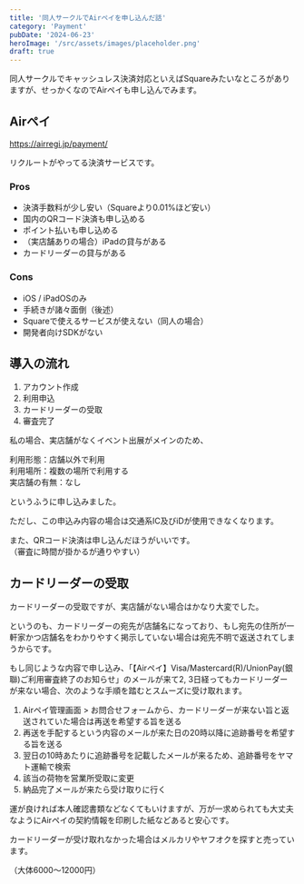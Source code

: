 ```yaml
---
title: '同人サークルでAirペイを申し込んだ話'
category: 'Payment'
pubDate: '2024-06-23'
heroImage: '/src/assets/images/placeholder.png'
draft: true
---
```


同人サークルでキャッシュレス決済対応といえばSquareみたいなところがありますが、せっかくなのでAirペイも申し込んでみます。

## Airペイ

https://airregi.jp/payment/

リクルートがやってる決済サービスです。

### Pros

- 決済手数料が少し安い（Squareより0.01%ほど安い）
- 国内のQRコード決済も申し込める
- ポイント払いも申し込める
- （実店舗ありの場合）iPadの貸与がある
- カードリーダーの貸与がある

### Cons

- iOS / iPadOSのみ
- 手続きが諸々面倒（後述）
- Squareで使えるサービスが使えない（同人の場合）
- 開発者向けSDKがない

## 導入の流れ

1. アカウント作成
2. 利用申込
3. カードリーダーの受取
4. 審査完了

私の場合、実店舗がなくイベント出展がメインのため、

利用形態：店舗以外で利用  
利用場所：複数の場所で利用する  
実店舗の有無：なし  

というふうに申し込みました。

ただし、この申込み内容の場合は交通系IC及びiDが使用できなくなります。

また、QRコード決済は申し込んだほうがいいです。  
（審査に時間が掛かるが通りやすい）

## カードリーダーの受取

カードリーダーの受取ですが、実店舗がない場合はかなり大変でした。

というのも、カードリーダーの宛先が店舗名になっており、もし宛先の住所が一軒家かつ店舗名をわかりやすく掲示していない場合は宛先不明で返送されてしまうからです。

もし同じような内容で申し込み、「【Airペイ】Visa/Mastercard(R)/UnionPay(銀聯)ご利用審査終了のお知らせ」のメールが来て2, 3日経ってもカードリーダーが来ない場合、次のような手順を踏むとスムーズに受け取れます。

1. Airペイ管理画面 > お問合せフォームから、カードリーダーが来ない旨と返送されていた場合は再送を希望する旨を送る
2. 再送を手配するという内容のメールが来た日の20時以降に追跡番号を希望する旨を送る
3. 翌日の10時あたりに追跡番号を記載したメールが来るため、追跡番号をヤマト運輸で検索
4. 該当の荷物を営業所受取に変更
5. 納品完了メールが来たら受け取りに行く

運が良ければ本人確認書類などなくてもいけますが、万が一求められても大丈夫なようにAirペイの契約情報を印刷した紙などあると安心です。

カードリーダーが受け取れなかった場合はメルカリやヤフオクを探すと売っています。

（大体6000〜12000円）

